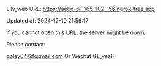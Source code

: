 Lily_web URL: https://ae6d-61-165-102-156.ngrok-free.app

Updated at: 2024-12-10 21:56:17

If you cannot open this URL, the server might be down.

Please contact: 

goley04@foxmail.com Or Wechat:GL_yeaH